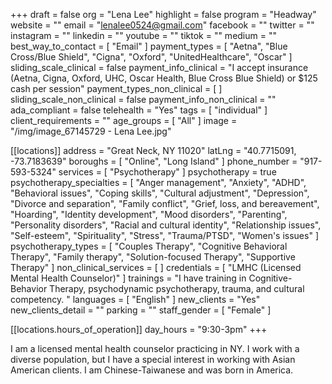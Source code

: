 +++
draft = false
org = "Lena Lee"
highlight = false
program = "Headway"
website = ""
email = "lenalee0524@gmail.com"
facebook = ""
twitter = ""
instagram = ""
linkedin = ""
youtube = ""
tiktok = ""
medium = ""
best_way_to_contact = [ "Email" ]
payment_types = [
  "Aetna",
  "Blue Cross/Blue Shield",
  "Cigna",
  "Oxford",
  "UnitedHealthcare",
  "Oscar"
]
sliding_scale_clinical = false
payment_info_clinical = "I accept insurance (Aetna, Cigna, Oxford, UHC, Oscar Health, Blue Cross Blue Shield) or $125 cash per session"
payment_types_non_clinical = [ ]
sliding_scale_non_clinical = false
payment_info_non_clinical = ""
ada_compliant = false
telehealth = "Yes"
tags = [ "individual" ]
client_requirements = ""
age_groups = [ "All" ]
image = "/img/image_67145729 - Lena Lee.jpg"

[[locations]]
address = "Great Neck, NY 11020"
latLng = "40.7715091, -73.7183639"
boroughs = [ "Online", "Long Island" ]
phone_number = "917-593-5324"
services = [ "Psychotherapy" ]
psychotherapy = true
psychotherapy_specialties = [
  "Anger management",
  "Anxiety",
  "ADHD",
  "Behavioral issues",
  "Coping skills",
  "Cultural adjustment",
  "Depression",
  "Divorce and separation",
  "Family conflict",
  "Grief, loss, and bereavement",
  "Hoarding",
  "Identity development",
  "Mood disorders",
  "Parenting",
  "Personality disorders",
  "Racial and cultural identity",
  "Relationship issues",
  "Self-esteem",
  "Spirituality",
  "Stress",
  "Trauma/PTSD",
  "Women's issues"
]
psychotherapy_types = [
  "Couples Therapy",
  "Cognitive Behavioral Therapy",
  "Family therapy",
  "Solution-focused Therapy",
  "Supportive Therapy"
]
non_clinical_services = [ ]
credentials = [ "LMHC (Licensed Mental Health Counselor)" ]
trainings = "I have training in Cognitive-Behavior Therapy, psychodynamic psychotherapy, trauma, and cultural competency. "
languages = [ "English" ]
new_clients = "Yes"
new_clients_detail = ""
parking = ""
staff_gender = [ "Female" ]

  [[locations.hours_of_operation]]
  day_hours = "9:30-3pm"
+++

I am a licensed mental health counselor practicing in NY.  I work with a diverse population, but I have a special interest in working with Asian American clients.  I am Chinese-Taiwanese and was born in America.
